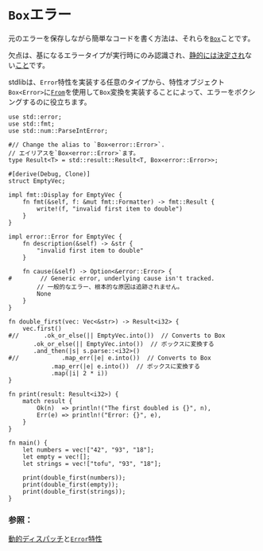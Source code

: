 # <!--`Box` ing errors--> `Box`エラー

<!--A way to write simple code while preserving the original errors is to [`Box`][box] them.-->
元のエラーを保存しながら簡単なコードを書く方法は、それらを[`Box`][box]ことです。
<!--The drawback is that the underlying error type is only known at runtime and not [statically determined][dynamic_dispatch].-->
欠点は、基になるエラータイプが実行時にのみ認識され、[静的には決定され][dynamic_dispatch]ない[こと][dynamic_dispatch]です。

<!--The stdlib helps in boxing our errors by having `Box` implement conversion from any type that implements the `Error` trait into the trait object `Box<Error>`, via [`From`][from].-->
stdlibは、`Error`特性を実装する任意のタイプから、特性オブジェクト`Box<Error>`に[`From`][from]を使用して`Box`変換を実装することによって、エラーをボクシングするのに役立ちます。

```rust,editable
use std::error;
use std::fmt;
use std::num::ParseIntError;

#// Change the alias to `Box<error::Error>`.
// エイリアスを`Box<error::Error>`ます。
type Result<T> = std::result::Result<T, Box<error::Error>>;

#[derive(Debug, Clone)]
struct EmptyVec;

impl fmt::Display for EmptyVec {
    fn fmt(&self, f: &mut fmt::Formatter) -> fmt::Result {
        write!(f, "invalid first item to double")
    }
}

impl error::Error for EmptyVec {
    fn description(&self) -> &str {
        "invalid first item to double"
    }

    fn cause(&self) -> Option<&error::Error> {
#        // Generic error, underlying cause isn't tracked.
        // 一般的なエラー、根本的な原因は追跡されません。
        None
    }
}

fn double_first(vec: Vec<&str>) -> Result<i32> {
    vec.first()
#//       .ok_or_else(|| EmptyVec.into())  // Converts to Box
       .ok_or_else(|| EmptyVec.into())  // ボックスに変換する
       .and_then(|s| s.parse::<i32>()
#//            .map_err(|e| e.into())  // Converts to Box
            .map_err(|e| e.into())  // ボックスに変換する
            .map(|i| 2 * i))
}

fn print(result: Result<i32>) {
    match result {
        Ok(n)  => println!("The first doubled is {}", n),
        Err(e) => println!("Error: {}", e),
    }
}

fn main() {
    let numbers = vec!["42", "93", "18"];
    let empty = vec![];
    let strings = vec!["tofu", "93", "18"];

    print(double_first(numbers));
    print(double_first(empty));
    print(double_first(strings));
}
```

### <!--See also:--> 参照：

<!--[Dynamic dispatch][dynamic_dispatch] and [`Error` trait][error]-->
[動的ディスパッチ][dynamic_dispatch]と[`Error`特性][error]

<!--[box]: https://doc.rust-lang.org/std/boxed/struct.Box.html
 [dynamic_dispatch]: https://doc.rust-lang.org/book/second-edition/ch17-02-trait-objects.html#trait-objects-perform-dynamic-dispatch
 [error]: https://doc.rust-lang.org/std/error/trait.Error.html
 [from]: https://doc.rust-lang.org/std/convert/trait.From.html
-->
[box]: https://doc.rust-lang.org/std/boxed/struct.Box.html
 [dynamic_dispatch]: https://doc.rust-lang.org/book/second-edition/ch17-02-trait-objects.html#trait-objects-perform-dynamic-dispatch
 [error]: https://doc.rust-lang.org/std/error/trait.Error.html
 [from]: https://doc.rust-lang.org/std/convert/trait.From.html

